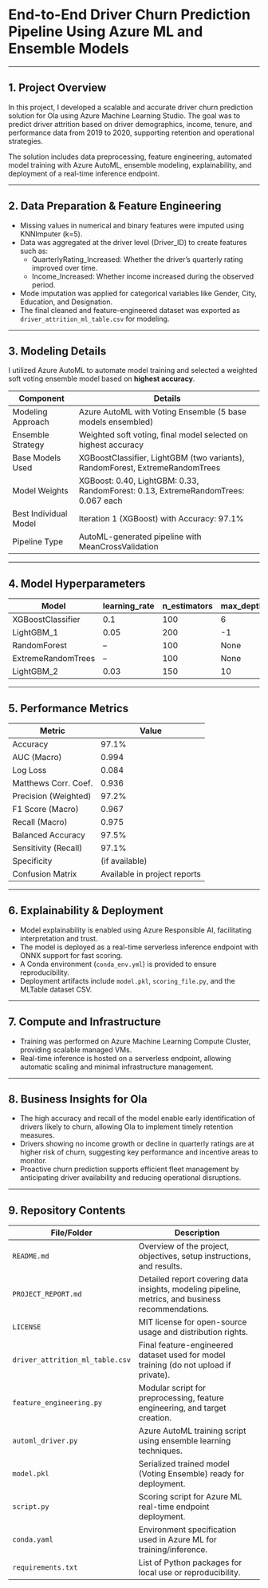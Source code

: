 # End-to-End Driver Churn Prediction Pipeline Using Azure ML and Ensemble Models

---

## 1. Project Overview

In this project, I developed a scalable and accurate driver churn prediction solution for Ola using Azure Machine Learning Studio. The goal was to predict driver attrition based on driver demographics, income, tenure, and performance data from 2019 to 2020, supporting retention and operational strategies.

The solution includes data preprocessing, feature engineering, automated model training with Azure AutoML, ensemble modeling, explainability, and deployment of a real-time inference endpoint.

---

## 2. Data Preparation & Feature Engineering

- Missing values in numerical and binary features were imputed using KNNImputer (k=5).
- Data was aggregated at the driver level (Driver_ID) to create features such as:
  - QuarterlyRating_Increased: Whether the driver’s quarterly rating improved over time.
  - Income_Increased: Whether income increased during the observed period.
- Mode imputation was applied for categorical variables like Gender, City, Education, and Designation.
- The final cleaned and feature-engineered dataset was exported as `driver_attrition_ml_table.csv` for modeling.

---

## 3. Modeling Details

I utilized Azure AutoML to automate model training and selected a weighted soft voting ensemble model based on **highest accuracy**.

| Component              | Details                                                       |
|------------------------|---------------------------------------------------------------|
| Modeling Approach      | Azure AutoML with Voting Ensemble (5 base models ensembled)    |
| Ensemble Strategy     | Weighted soft voting, final model selected on highest accuracy |
| Base Models Used      | XGBoostClassifier, LightGBM (two variants), RandomForest, ExtremeRandomTrees |
| Model Weights         | XGBoost: 0.40, LightGBM: 0.33, RandomForest: 0.13, ExtremeRandomTrees: 0.067 each |
| Best Individual Model | Iteration 1 (XGBoost) with Accuracy: 97.1%                     |
| Pipeline Type         | AutoML-generated pipeline with MeanCrossValidation             |

---

## 4. Model Hyperparameters

| Model             | learning_rate | n_estimators | max_depth | min_child_weight | subsample | colsample_bytree | gamma | num_leaves | min_child_samples | min_samples_split | min_samples_leaf | bootstrap | criterion |
|-------------------|---------------|--------------|-----------|------------------|-----------|------------------|-------|------------|-------------------|-------------------|------------------|-----------|-----------|
| XGBoostClassifier | 0.1           | 100          | 6         | 1                | 0.8       | 0.8              | 0     | –          | –                 | –                 | –                | –         | –         |
| LightGBM_1        | 0.05          | 200          | -1        | –                | 0.7       | 0.9              | –     | 31         | 20                | –                 | –                | –         | –         |
| RandomForest      | –             | 100          | None      | –                | –         | –                | –     | –          | –                 | 2                 | 1                | True      | gini      |
| ExtremeRandomTrees| –             | 100          | None      | –                | –         | –                | –     | –          | –                 | 2                 | 1                | False     | gini      |
| LightGBM_2        | 0.03          | 150          | 10        | –                | 0.8       | 0.8              | –     | 40         | 30                | –                 | –                | –         | –         |

---

## 5. Performance Metrics

| Metric                | Value     |
|-----------------------|-----------|
| Accuracy              | 97.1%     |
| AUC (Macro)           | 0.994     |
| Log Loss              | 0.084     |
| Matthews Corr. Coef.  | 0.936     |
| Precision (Weighted)  | 97.2%     |
| F1 Score (Macro)      | 0.967     |
| Recall (Macro)        | 0.975     |
| Balanced Accuracy     | 97.5%     |
| Sensitivity (Recall)  | 97.1%     |
| Specificity           | (if available) |
| Confusion Matrix      | Available in project reports |

---

## 6. Explainability & Deployment

- Model explainability is enabled using Azure Responsible AI, facilitating interpretation and trust.
- The model is deployed as a real-time serverless inference endpoint with ONNX support for fast scoring.
- A Conda environment (`conda_env.yml`) is provided to ensure reproducibility.
- Deployment artifacts include `model.pkl`, `scoring_file.py`, and the MLTable dataset CSV.

---

## 7. Compute and Infrastructure

- Training was performed on Azure Machine Learning Compute Cluster, providing scalable managed VMs.
- Real-time inference is hosted on a serverless endpoint, allowing automatic scaling and minimal infrastructure management.

---

## 8. Business Insights for Ola

- The high accuracy and recall of the model enable early identification of drivers likely to churn, allowing Ola to implement timely retention measures.
- Drivers showing no income growth or decline in quarterly ratings are at higher risk of churn, suggesting key performance and incentive areas to monitor.
- Proactive churn prediction supports efficient fleet management by anticipating driver availability and reducing operational disruptions.

---

## 9. Repository Contents

| File/Folder                  | Description                                                                 |
|------------------------------|-----------------------------------------------------------------------------|
| `README.md`                  | Overview of the project, objectives, setup instructions, and results.       |
| `PROJECT_REPORT.md`          | Detailed report covering data insights, modeling pipeline, metrics, and business recommendations. |
| `LICENSE`                    | MIT license for open-source usage and distribution rights.                  |
| `driver_attrition_ml_table.csv` | Final feature-engineered dataset used for model training (do not upload if private). |
| `feature_engineering.py`     | Modular script for preprocessing, feature engineering, and target creation. |
| `automl_driver.py`           | Azure AutoML training script using ensemble learning techniques.            |
| `model.pkl`                  | Serialized trained model (Voting Ensemble) ready for deployment.            |
| `script.py`                  | Scoring script for Azure ML real-time endpoint deployment.                  |
| `conda.yaml`                 | Environment specification used in Azure ML for training/inference.          |
| `requirements.txt`           | List of Python packages for local use or reproducibility.                   |


